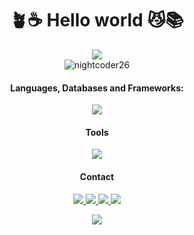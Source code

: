 <h1 align="center"> 🪴☕ Hello world 😼📚</h1>

<div align="center">

<!-- <img src="https://github.com/nightcoder26/nightcoder26/assets/77844703/51b87967-3f71-453d-acba-9f8673c9038c" > -->

<img src="https://github.com/nightcoder26/nightcoder26/assets/77844703/8bdc32d3-dd41-4d3a-b7d6-a2a3d49b76ac">


</div>

<!--**nightcoder26/nightcoder26** is a ✨ _special_ ✨ repository because its `README.md` (this file) appears on your GitHub profile.

Here are some ideas to get you started:

- 🔭 I’m currently working on ...
- 🌱 I’m currently learning ...
- 👯 I’m looking to collaborate on ...
- 🤔 I’m looking for help with ...
- 💬 Ask me about ...
- 📫 How to reach me: ...
- 😄 Pronouns: ...
- ⚡ Fun fact: ...
-->
<!--
[![GitHub stats](https://github-readme-stats.vercel.app/api?username=nightcoder26)](https://github.com/nightcoder26/github-readme-stats)
-->


<div align="center">
  
  <img src="https://github-readme-streak-stats.herokuapp.com/?user=nightcoder26&" alt="nightcoder26" style="display: inline-block; vertical-align: top;" />
</div>
<!--<img src="https://github-readme-stats.vercel.app/api?username=nightcoder26&show_icons=true&hide=contribs,prs&cache_seconds=86400&theme=transparent" alt="Bhavitha" style="display: inline-block; vertical-align: top;" /> -->
<!--   <img src="https://github-readme-stats.vercel.app/api/top-langs/?username=nightcoder26&layout=compact"  height="195px"/> -->

<h4 align="center">Languages, Databases and Frameworks:</h4>
<div>
 
<p align="center">
  <a href="https://skillicons.dev">
    <img src="https://skillicons.dev/icons?i=c,cpp,html,css,js,figma,bootstrap,npm,react,nodejs,express,mongodb,firebase,r,python" />
  </a>
</p>

</div>
<h4 align="center">Tools</h4>
<div>
 
<p align="center">
  <a href="https://skillicons.dev">
    <img src="https://skillicons.dev/icons?i=vscode,webstorm,git,github,postman,notion" />
  </a>
</p>

</div>


</div>
<h4 align="center">Contact</h4>
<div>
<div>
 
<p align="center">
 
  <a href="https://twitter.com/night_coder26">
    <img src="https://skillicons.dev/icons?i=twitter" />
  </a>
 <a href="https://www.linkedin.com/in/bhavitha-m-942799304/">
    <img src="https://skillicons.dev/icons?i=linkedin" />
  </a>
   <a href="mailto:m.bavithaa@gmail.com">
    <img src="https://skillicons.dev/icons?i=gmail" />
  </a>
   <a href="https://discordapp.com/users/1186198918929854525">
    <img src="https://skillicons.dev/icons?i=discord" />
  </a>
 
</p>

</div>


 <div align="center">
 <img src="https://komarev.com/ghpvc/?username=nightcoder26">
</div>
 


